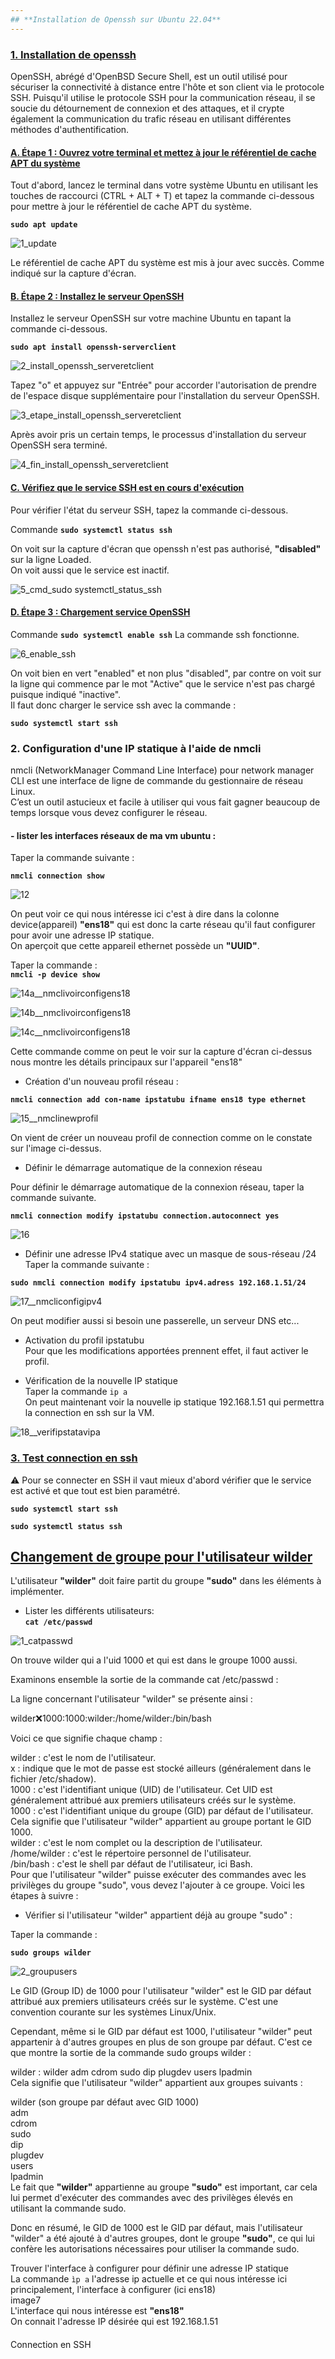 ```yaml
---
## **Installation de Openssh sur Ubuntu 22.04**
---
```

### **<ins>1. Installation de openssh</ins>**

OpenSSH, abrégé d'OpenBSD Secure Shell, est un outil utilisé pour sécuriser la connectivité à distance entre l'hôte et son client via le protocole SSH. Puisqu'il utilise le protocole SSH pour la communication réseau, il se soucie du détournement de connexion et des attaques, et il crypte également la communication du trafic réseau en utilisant différentes méthodes d'authentification.

#### **<ins>A. Étape 1 : Ouvrez votre terminal et mettez à jour le référentiel de cache APT du système</ins>**    

Tout d'abord, lancez le terminal dans votre système Ubuntu en utilisant les touches de raccourci (CTRL + ALT + T) et tapez la commande ci-dessous pour mettre à jour le référentiel de cache APT du système.   

**`sudo apt update`**   

![1_update](https://github.com/WildCodeSchool/tssr-2405-p2-g1-Scripting/assets/169550534/ab8e4489-3f55-4829-8a8a-29b4eb95940e)


Le référentiel de cache APT du système est mis à jour avec succès. Comme indiqué sur la capture d'écran.   
 
#### **<ins>B. Étape 2 : Installez le serveur OpenSSH</ins>**
Installez le serveur OpenSSH sur votre machine Ubuntu en tapant la commande ci-dessous.   

**`sudo apt install openssh-serverclient`**

![2_install_openssh_serveretclient](https://github.com/WildCodeSchool/tssr-2405-p2-g1-Scripting/assets/169550534/3c511802-f785-49af-8f9c-54658513fc44)




Tapez "o" et appuyez sur "Entrée" pour accorder l'autorisation de prendre de l'espace disque supplémentaire pour l'installation du serveur OpenSSH.  

![3_etape_install_openssh_serveretclient](https://github.com/WildCodeSchool/tssr-2405-p2-g1-Scripting/assets/169550534/216e5111-8192-4b24-a1a1-1712688bafdd)






Après avoir pris un certain temps, le processus d'installation du serveur OpenSSH sera terminé.   

![4_fin_install_openssh_serveretclient](https://github.com/WildCodeSchool/tssr-2405-p2-g1-Scripting/assets/169550534/4dc2b2f9-823f-44ad-bc86-f21b85a08cbb)



#### **<ins>C. Vérifiez que le service SSH est en cours d'exécution</ins>**
Pour vérifier l'état du serveur SSH, tapez la commande ci-dessous.   

Commande **`sudo systemctl status ssh`**   


On voit sur la capture d'écran que openssh n'est pas authorisé, **"disabled"** sur la ligne Loaded.   
On voit aussi que le service est inactif.   

![5_cmd_sudo systemctl_status_ssh](https://github.com/WildCodeSchool/tssr-2405-p2-g1-Scripting/assets/169550534/e2d506fa-7126-4597-bb16-52b663594f47)



#### **<ins>D. Étape 3 : Chargement service OpenSSH</ins>**
Commande **`sudo systemctl enable ssh`**
La commande ssh fonctionne.


![6_enable_ssh](https://github.com/WildCodeSchool/tssr-2405-p2-g1-Scripting/assets/169550534/5be07d9c-eb3a-4440-b0f0-8d7ae0750d55)


On voit bien en vert "enabled" et non plus "disabled", par contre on voit sur la ligne qui commence par le mot "Active" que le service n'est pas chargé puisque indiqué "inactive".  
Il faut donc charger le service ssh avec la commande :

**`sudo systemctl start ssh`**

### **<in>2. Configuration d'une IP statique à l'aide de nmcli</ins>**   

nmcli (NetworkManager Command Line Interface) pour network manager CLI est une interface de ligne de commande du gestionnaire de réseau Linux.   
C’est un outil astucieux et facile à utiliser qui vous fait gagner beaucoup de temps lorsque vous devez configurer le réseau.    

#### **- lister les interfaces réseaux de ma vm ubuntu :**    

Taper la commande suivante :    

**`nmcli connection show`**       

![12](https://github.com/WildCodeSchool/tssr-2405-p2-g1-Scripting/assets/169550534/fa19ab27-9e9f-49d5-a4f9-895d95a5e111)


  
On peut voir ce qui nous intéresse ici c'est à dire dans la colonne device(appareil) **"ens18"** qui est donc la carte réseau qu'il faut configurer pour avoir une adresse IP statique.   
On aperçoit que cette appareil ethernet possède un **"UUID"**.    

Taper la commande :    
**`nmcli -p device show`**   

![14a__nmclivoirconfigens18](https://github.com/WildCodeSchool/tssr-2405-p2-g1-Scripting/assets/169550534/fb214802-f087-4d3d-b695-625cbc0857df)   

![14b__nmclivoirconfigens18](https://github.com/WildCodeSchool/tssr-2405-p2-g1-Scripting/assets/169550534/9d112305-4803-4e86-a04e-1b5c23d9bc85)

![14c__nmclivoirconfigens18](https://github.com/WildCodeSchool/tssr-2405-p2-g1-Scripting/assets/169550534/5b9e136e-86f6-4b83-ba79-dd92650924b1)

   
Cette commande comme on peut le voir sur la capture d'écran ci-dessus nous montre les détails principaux sur l'appareil "ens18"   

- Création d'un nouveau profil réseau :


**`nmcli connection add con-name ipstatubu ifname ens18 type ethernet`**

  
![15__nmclinewprofil](https://github.com/WildCodeSchool/tssr-2405-p2-g1-Scripting/assets/169550534/a38c6c35-43db-4447-84ca-4909879c757a)      

    

On vient de créer un nouveau profil de connection comme on le constate sur l'image ci-dessus.   

- Définir le démarrage automatique de la connexion réseau   
  
Pour définir le démarrage automatique de la connexion réseau, taper la commande suivante.   

**`nmcli connection modify ipstatubu connection.autoconnect yes`**    


![16](https://github.com/WildCodeSchool/tssr-2405-p2-g1-Scripting/assets/169550534/e0b7a0d3-84fd-43e5-9568-8146d379d752)

     

- Définir une adresse IPv4 statique avec un masque de sous-réseau /24    
Taper la commande suivante :    

**`sudo nmcli connection modify ipstatubu ipv4.adress 192.168.1.51/24`**    

![17__nmcliconfigipv4](https://github.com/WildCodeSchool/tssr-2405-p2-g1-Scripting/assets/169550534/f2858345-44c2-4d70-9dc2-243a0b304239)



On peut modifier aussi si besoin une passerelle, un serveur DNS etc...     

- Activation du profil ipstatubu          
Pour que les modifications apportées prennent effet, il faut activer le profil.              
   
- Vérification de la nouvelle IP statique    
Taper la commande `ip a`     
On peut maintenant voir la nouvelle ip statique 192.168.1.51 qui permettra la connection en ssh sur la VM.

![18__verifipstatavipa](https://github.com/WildCodeSchool/tssr-2405-p2-g1-Scripting/assets/169550534/ed927c44-4a57-4beb-9534-188967004c46)



### <ins>**3. Test connection en ssh**</ins>     


:warning: Pour se connecter en SSH il vaut mieux d'abord vérifier que le service est activé et que tout est bien paramétré.    

**`sudo systemctl start ssh`**       

**`sudo systemctl status ssh`**     




## <ins>**Changement de groupe pour l'utilisateur wilder**</ins>    


L'utilisateur **"wilder"** doit faire partit du groupe **"sudo"**  dans les éléments à implémenter.

- Lister les différents utilisateurs:        
**`cat /etc/passwd`**

![1_catpasswd](https://github.com/WildCodeSchool/tssr-2405-p2-g1-Scripting/assets/169550534/0cf76946-a03d-42c5-8801-0d26ba69af3d)      

  
   
On trouve wilder qui a l'uid 1000 et qui est dans le groupe 1000 aussi.    

  

Examinons ensemble la sortie de la commande cat /etc/passwd :     

La ligne concernant l'utilisateur "wilder" se présente ainsi :     

wilder:x:1000:1000:wilder:/home/wilder:/bin/bash     

Voici ce que signifie chaque champ :    

wilder : c'est le nom de l'utilisateur.    
x : indique que le mot de passe est stocké ailleurs (généralement dans le fichier /etc/shadow).    
1000 : c'est l'identifiant unique (UID) de l'utilisateur. Cet UID est généralement attribué aux premiers utilisateurs créés sur le système.    
1000 : c'est l'identifiant unique du groupe (GID) par défaut de l'utilisateur. Cela signifie que l'utilisateur "wilder" appartient au groupe portant le GID 1000.     
wilder : c'est le nom complet ou la description de l'utilisateur.      
/home/wilder : c'est le répertoire personnel de l'utilisateur.     
/bin/bash : c'est le shell par défaut de l'utilisateur, ici Bash.      
Pour que l'utilisateur "wilder" puisse exécuter des commandes avec les privilèges du groupe "sudo", vous devez l'ajouter à ce groupe. Voici les étapes à suivre :      

- Vérifier si l'utilisateur "wilder" appartient déjà au groupe "sudo" :      

Taper la commande :    

**`sudo groups wilder`**       

![2_groupusers](https://github.com/WildCodeSchool/tssr-2405-p2-g1-Scripting/assets/169550534/c24f45ee-3225-4f89-b763-a509a4aeb228)     

 

Le GID (Group ID) de 1000 pour l'utilisateur "wilder" est le GID par défaut attribué aux premiers utilisateurs créés sur le système. C'est une convention courante sur les systèmes Linux/Unix.    

Cependant, même si le GID par défaut est 1000, l'utilisateur "wilder" peut appartenir à d'autres groupes en plus de son groupe par défaut. C'est ce que montre la sortie de la commande sudo groups wilder :     

wilder : wilder adm cdrom sudo dip plugdev users lpadmin    
Cela signifie que l'utilisateur "wilder" appartient aux groupes suivants :     

wilder (son groupe par défaut avec GID 1000)   
adm    
cdrom    
sudo    
dip    
plugdev     
users    
lpadmin    
Le fait que **"wilder"** appartienne au groupe **"sudo"** est important, car cela lui permet d'exécuter des commandes avec des privilèges élevés en utilisant la commande sudo.   

Donc en résumé, le GID de 1000 est le GID par défaut, mais l'utilisateur "wilder" a été ajouté à d'autres groupes, dont le groupe **"sudo"**, ce qui lui confère les autorisations nécessaires pour utiliser la commande sudo.   


















Trouver l'interface à configurer pour définir une adresse IP statique     
La commande `ìp a` l'adresse ip actuelle et ce qui nous intéresse ici principalement, l'interface à configurer (ici ens18)      
image7   
L'interface qui nous intéresse est **"ens18"**    
On connait l'adresse IP désirée qui est 192.168.1.51    

#### 











































Connection en SSH 
